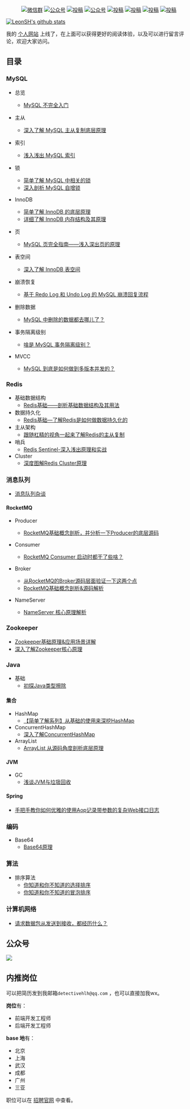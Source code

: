 

<p align="center">
  <a href="https://mp.weixin.qq.com/s/4MToO5IEL7yWVVaWgrMzlg"><img src="https://img.shields.io/badge/weChat-微信群-blue.svg" alt="微信群"></a>
  <a href="https://mp.weixin.qq.com/s/MNrlJUHNHEx0hyoBIbmqgg"><img src="https://img.shields.io/badge/%E5%85%AC%E4%BC%97%E5%8F%B7-SH的全栈笔记-lightgrey.svg" alt="公众号"></a>
  <a href="https://www.zhihu.com/people/detectivehlh"><img src="https://img.shields.io/badge/zhihu-知乎-informational" alt="投稿"></a>
  <a href="https://juejin.cn/user/3509296845029384"><img src="https://img.shields.io/badge/juejin-掘金-blue.svg" alt="公众号"></a>
  <a href="https://blog.csdn.net/weixin_42667608"><img src="https://img.shields.io/badge/csdn-CSDN-red.svg" alt="投稿"></a>
  <a href="https://www.toutiao.com/c/user/token/MS4wLjABAAAAs5ezqjFAtzshP_qVxpG7qfaG-dSjUk2p6E_12bPmicE/"><img src="https://img.shields.io/badge/toutiao-今日头条-9cf" alt="投稿"></a>
  <a href="https://my.oschina.net/leonsh"><img src="https://img.shields.io/badge/oschina-开源中国-green" alt="投稿"></a>
  <a href="https://www.cnblogs.com/detectiveHLH/"><img src="https://img.shields.io/badge/cnblogs-博客园-important.svg" alt="投稿"></a>
</p>


[![LeonSH's github stats](https://github-readme-stats.vercel.app/api?username=detectiveHLH&hide=contribs,prs&count_private=true&show_icons=true&&bg_color=30,40941c,cb1597&title_color=fff&text_color=fff&icon_color=fc0)](https://github.com/detectiveHLH/sh-blog)



我的 [个人网站](https://hulunhao.com) 上线了，在上面可以获得更好的阅读体验，以及可以进行留言评论，欢迎大家访问。

## 目录

### MySQL

- 总览

  - [MySQL 不完全入门](https://mp.weixin.qq.com/s/IOXbXeoTruQpfsivJjzbKQ)

    

- 主从
  - [深入了解 MySQL 主从复制底层原理](https://mp.weixin.qq.com/s/xejfrjc1CO0r8uBT-_vpag)
- 索引
  - [浅入浅出 MySQL 索引](https://mp.weixin.qq.com/s/iVwJMlW3CsV5ng1573U_lA)
- 锁
  - [简单了解 MySQL 中相关的锁](https://mp.weixin.qq.com/s/rB0MHssNG_9ivZP2ka-EYw)
  - [深入剖析 MySQL 自增锁](https://mp.weixin.qq.com/s/Q6DPjzAIFQWIYHfq29sfeQ)
- InnoDB
  - [简单了解 InnoDB 的底层原理](https://mp.weixin.qq.com/s/-puz311svMVbBAdRioPrnQ)
  - [详细了解 InnoDB 内存结构及其原理](https://mp.weixin.qq.com/s/D-4m5RZwOjhJpLytiJ5FdA)
- 页
  - [MySQL 页完全指南——浅入深出页的原理](https://mp.weixin.qq.com/s/UgLcleeeAbXPQYp61JB0qQ)
- 表空间
  - [深入了解 InnoDB 表空间](https://mp.weixin.qq.com/s/KVH---8XrkX-6_liVux2Xg)
- 崩溃恢复
  - [基于 Redo Log 和 Undo Log 的 MySQL 崩溃回复流程](https://mp.weixin.qq.com/s/sDhgznRSA5wWduvG156mBw)
- 删除数据
  - [MySQL 中删除的数据都去哪儿了？](https://mp.weixin.qq.com/s/DhscpicoyJM9dVaGYuI3Wg)
- 事务隔离级别
  - [啥是 MySQL 事务隔离级别？](https://mp.weixin.qq.com/s/G-QFSNUol6vHS34v_TKvkQ)
- MVCC
  - [MySQL 到底是如何做到多版本并发的？](https://mp.weixin.qq.com/s/jBuA_BYvfu0xVNh5wgxwNA)



### Redis

- 基础数据结构
  - [Redis基础——剖析基础数据结构及其用法](https://mp.weixin.qq.com/s/Pje0emTqS4S_IbtbVY9S5w)
- 数据持久化
  - [Redis基础—了解Redis是如何做数据持久化的](https://mp.weixin.qq.com/s/m7WEAC6juUYnA5yyKgR4uA)
- 主从架构
  - [跟随杠精的视角一起来了解Redis的主从复制](https://mp.weixin.qq.com/s/VJTBmAB-A1aRT9DR6v5gow)
- 哨兵
  - [Redis Sentinel-深入浅出原理和实战](https://mp.weixin.qq.com/s/k-wGpBBnS53Ap86KNiBYvA)
- Cluster
  - [深度图解Redis Cluster原理](https://mp.weixin.qq.com/s/DKrvs7TlwyUeMJKCzbVzjg)



### 消息队列

- [消息队列杂谈](https://mp.weixin.qq.com/s/kNQWIcdBiWQU2drgaCQ_2g)

#### RocketMQ

- Producer
  - [RocketMQ基础概念剖析，并分析一下Producer的底层源码](https://mp.weixin.qq.com/s/tTlLsHpdAiRnlnzrnCusAw)
- Consumer
  - [RocketMQ Consumer 启动时都干了些啥？](https://mp.weixin.qq.com/s/O1uCGg48UqFhk_SI5JwDzg)
  
- Broker
  - [从RocketMQ的Broker源码层面验证一下这两个点](https://mp.weixin.qq.com/s/S2BXGEYbws2CXIfY5vbRug)
  - [RocketMQ基础概念剖析&源码解析](https://mp.weixin.qq.com/s/6pBlK_h0PEHfFXjXFgqMDQ)
- NameServer
  - [NameServer 核心原理解析](https://mp.weixin.qq.com/s/kNiNrn1wNNAj7BSEOI3bwQ)



### Zookeeper

- [Zookeeper基础原理&应用场景详解](https://mp.weixin.qq.com/s/jCmS6VvlFmjm2RWgqlpUqg)
- [深入了解Zookeeper核心原理](https://mp.weixin.qq.com/s/mP5i0ko9Me0ek485OnqNUw)



### Java

- 基础
  - [初探Java类型擦除](https://mp.weixin.qq.com/s/5CxLH2GAKvuodVHvWZmK3A)



#### 集合

- HashMap 
  - [【简单了解系列】从基础的使用来深挖HashMap](https://mp.weixin.qq.com/s/-ZE8eA-2CFYsgwRbwjEVnw)
- ConcurrentHashMap
  - [深入了解ConcurrentHashMap](https://mp.weixin.qq.com/s/3GgGqsMYuYmLV3ZvwFYuyg)
- ArrayList
  - [ArrayList 从源码角度剖析底层原理](https://mp.weixin.qq.com/s/dSKBBch-OdX2pNf5BUF89A)



#### JVM

- GC
  - [浅谈JVM与垃圾回收](https://mp.weixin.qq.com/s/1JVETSgjTrV-JjB96Q_ePQ)



#### Spring

- [手把手教你如何优雅的使用Aop记录带参数的复杂Web接口日志](https://mp.weixin.qq.com/s/JamcyrQdocnb0d0D0tSXNg)



### 编码

- Base64
  - [Base64原理](https://blog.51cto.com/leonsh/3625392)



### 算法

- 排序算法
  - [你知道和你不知道的选择排序](https://mp.weixin.qq.com/s/hXWuLSobtRwsWviwffyDmw)
  - [你知道和你不知道的冒泡排序](https://mp.weixin.qq.com/s/RWORg0xuM76cYqgVDe1UOQ)



### 计算机网络

- [请求数据包从发送到接收，都经历什么？](https://mp.weixin.qq.com/s/JYPhwwuBPPHH8GgJtoCyug)



## 公众号

![](https://tva1.sinaimg.cn/large/008i3skNgy1gshj1k4ycoj31eg0hcwhm.jpg)



## 内推岗位

可以把简历发到我邮箱`detectivehlh@qq.com` ，也可以直接加我wx。

**岗位**有：

- 前端开发工程师
- 后端开发工程师

**base 地**有：

- 北京
- 上海
- 武汉
- 成都
- 广州
- 三亚

职位可以在 [招聘官网](https://jobs.bytedance.com/) 中查看。

